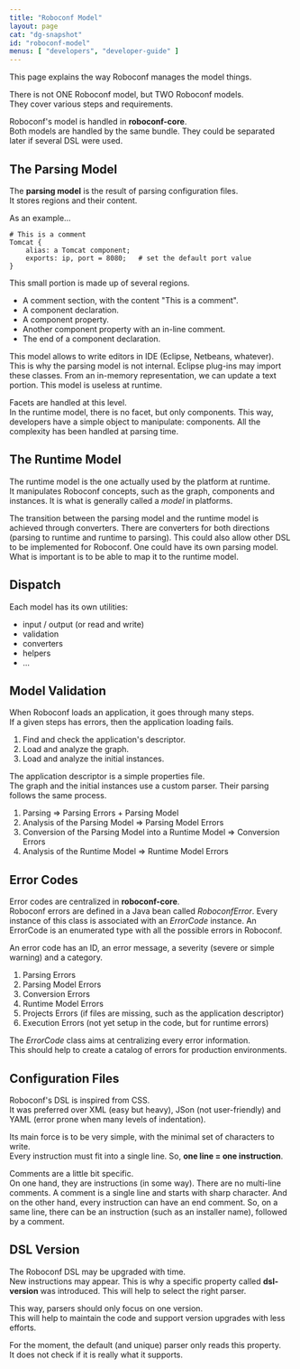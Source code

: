 ```yaml
---
title: "Roboconf Model"
layout: page
cat: "dg-snapshot"
id: "roboconf-model"
menus: [ "developers", "developer-guide" ]
---
```


This page explains the way Roboconf manages the model things.  

There is not ONE Roboconf model, but TWO Roboconf models.  
They cover various steps and requirements.

Roboconf's model is handled in **roboconf-core**.  
Both models are handled by the same bundle. They could be separated later if several DSL
were used.


## The Parsing Model

The **parsing model** is the result of parsing configuration files.  
It stores regions and their content.

As an example...

	# This is a comment
	Tomcat {
		alias: a Tomcat component;
		exports: ip, port = 8080;	# set the default port value
	}

This small portion is made up of several regions.

* A comment section, with the content "This is a comment".
* A component declaration.
* A component property.
* Another component property with an in-line comment.
* The end of a component declaration.

This model allows to write editors in IDE (Eclipse, Netbeans, whatever).  
This is why the parsing model is not internal. Eclipse plug-ins may import these classes.
From an in-memory representation, we can update a text portion. This model is useless at runtime.

Facets are handled at this level.  
In the runtime model, there is no facet, but only components. This way, developers
have a simple object to manipulate: components. All the complexity has been handled
at parsing time.


## The Runtime Model

The runtime model is the one actually used by the platform at runtime.  
It manipulates Roboconf concepts, such as the graph, components and instances. It is what is
generally called a *model* in platforms.

The transition between the parsing model and the runtime model is achieved through converters.
There are converters for both directions (parsing to runtime and runtime to parsing). This could
also allow other DSL to be implemented for Roboconf. One could have its own parsing model. What is
important is to be able to map it to the runtime model.


## Dispatch

Each model has its own utilities: 

* input / output (or read and write)
* validation
* converters
* helpers
* ...


## Model Validation

When Roboconf loads an application, it goes through many steps.  
If a given steps has errors, then the application loading fails.

1. Find and check the application's descriptor.
2. Load and analyze the graph.
3. Load and analyze the initial instances.

The application descriptor is a simple properties file.  
The graph and the initial instances use a custom parser. Their parsing follows the same process. 

1. Parsing => Parsing Errors + Parsing Model
2. Analysis of the Parsing Model => Parsing Model Errors
3. Conversion of the Parsing Model into a Runtime Model => Conversion Errors
4. Analysis of the Runtime Model => Runtime Model Errors


## Error Codes

Error codes are centralized in **roboconf-core**.  
Roboconf errors are defined in a Java bean called *RoboconfError*. Every instance of this class
is associated with an *ErrorCode* instance. An ErrorCode is an enumerated type with all the possible errors
in Roboconf.

An error code has an ID, an error message, a severity (severe or simple warning) and a category.

1. Parsing Errors
2. Parsing Model Errors
3. Conversion Errors
4. Runtime Model Errors
5. Projects Errors (if files are missing, such as the application descriptor)
6. Execution Errors (not yet setup in the code, but for runtime errors)

The *ErrorCode* class aims at centralizing every error information.  
This should help to create a catalog of errors for production environments.


## Configuration Files

Roboconf's DSL is inspired from CSS.  
It was preferred over XML (easy but heavy), JSon (not user-friendly) and YAML 
(error prone when many levels of indentation).

Its main force is to be very simple, with the minimal set of characters to write.  
Every instruction must fit into a single line. So, **one line = one instruction**.

Comments are a little bit specific.  
On one hand, they are instructions (in some way). There are no multi-line comments. 
A comment is a single line and starts with sharp character. And on the other hand,
every instruction can have an end comment. So, on a same line, there can be an instruction
(such as an installer name), followed by a comment.


## DSL Version

The Roboconf DSL may be upgraded with time.  
New instructions may appear. This is why a specific property called **dsl-version** was introduced.
This will help to select the right parser. 

This way, parsers should only focus on one version.  
This will help to maintain the code and support version upgrades with less efforts.

For the moment, the default (and unique) parser only reads this property.  
It does not check if it is really what it supports.
